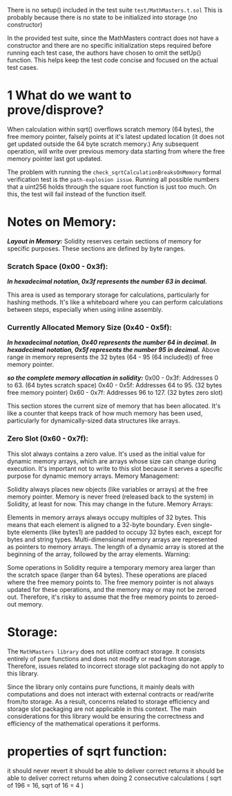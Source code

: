 There is no setup() included in the test suite `test/MathMasters.t.sol`
This is probably because there is no state to be initialized into storage
(no constructor)

In the provided test suite, since the MathMasters contract does not have a constructor and there are no specific initialization steps required before running each test case, the authors have chosen to omit the setUp() function. This helps keep the test code concise and focused on the actual test cases.

# 1 What do we want to prove/disprove?

When calculation within sqrt() overflows scratch memory (64 bytes), the free memory pointer, falsely points at it's latest updated location (it does not get updated outside the 64 byte scratch memory.) Any subsequent operation, will write over previous memory data starting from where the free memory pointer last got updated. 

The problem with running the `check_sqrtCalculationBreaksOnMemory` formal verification test is the `path-explosion issue`.
Running all possible numbers that a uint256 holds through the square root function is just too much.
On this, the test will fail instead of the function itself.

# Notes on Memory:
***Layout in Memory:***
Solidity reserves certain sections of memory for specific purposes. These sections are defined by byte ranges.

### Scratch Space (0x00 - 0x3f):
***In hexadecimal notation, 0x3f represents the number 63 in decimal.***

This area is used as temporary storage for calculations, particularly for hashing methods.
It's like a whiteboard where you can perform calculations between steps, especially when using inline assembly.
### Currently Allocated Memory Size (0x40 - 0x5f):
***In hexadecimal notation, 0x40 represents the number 64 in decimal.***
***In hexadecimal notation, 0x5f represents the number 95 in decimal.***
Above range in memory represents the 32 bytes (64 - 95 (64 included)) of free memory pointer.

***so the complete memory allocation in solidity:***
0x00 - 0x3f: Addresses 0 to 63. (64 bytes scratch space)
0x40 - 0x5f: Addresses 64 to 95. (32 bytes free memory pointer)
0x60 - 0x7f: Addresses 96 to 127. (32 bytes zero slot)


This section stores the current size of memory that has been allocated.
It's like a counter that keeps track of how much memory has been used, particularly for dynamically-sized data structures like arrays.
### Zero Slot (0x60 - 0x7f):

This slot always contains a zero value.
It's used as the initial value for dynamic memory arrays, which are arrays whose size can change during execution.
It's important not to write to this slot because it serves a specific purpose for dynamic memory arrays.
Memory Management:

Solidity always places new objects (like variables or arrays) at the free memory pointer.
Memory is never freed (released back to the system) in Solidity, at least for now. This may change in the future.
Memory Arrays:

Elements in memory arrays always occupy multiples of 32 bytes. This means that each element is aligned to a 32-byte boundary.
Even single-byte elements (like bytes1) are padded to occupy 32 bytes each, except for bytes and string types.
Multi-dimensional memory arrays are represented as pointers to memory arrays.
The length of a dynamic array is stored at the beginning of the array, followed by the array elements.
Warning:

Some operations in Solidity require a temporary memory area larger than the scratch space (larger than 64 bytes). These operations are placed where the free memory points to.
The free memory pointer is not always updated for these operations, and the memory may or may not be zeroed out. Therefore, it's risky to assume that the free memory points to zeroed-out memory.

# Storage:

The `MathMasters library` does not utilize contract storage. It consists entirely of pure functions and does not modify or read from storage. Therefore, issues related to incorrect storage slot packaging do not apply to this library.

Since the library only contains pure functions, it mainly deals with computations and does not interact with external contracts or read/write from/to storage. As a result, concerns related to storage efficiency and storage slot packaging are not applicable in this context. The main considerations for this library would be ensuring the correctness and efficiency of the mathematical operations it performs.


# properties of sqrt function:

it should never revert
it should be able to deliver correct returns
it should be able to deliver correct returns when doing 2 consecutive calculations
( sqrt of 196 = 16, sqrt of 16 = 4 )

